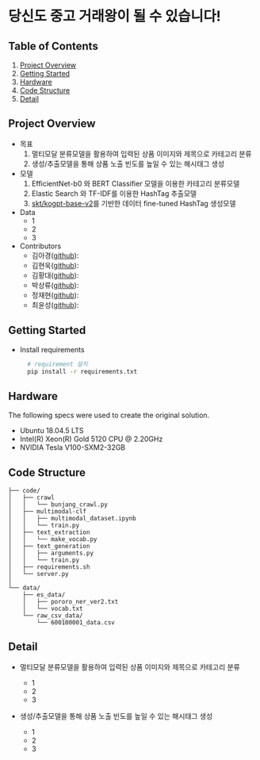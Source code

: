# 당신도 중고 거래왕이 될 수 있습니다!

## Table of Contents
  1. [Project Overview](#Project-Overview)
  2. [Getting Started](#Getting-Started)
  3. [Hardware](#Hardware)
  4. [Code Structure](#Code-Structure)
  5. [Detail](#Detail)

## Project Overview
  * 목표
    1. 멀티모달 분류모델을 활용하여 입력된 상품 이미지와 제목으로 카테고리 분류
    2. 생성/추출모델을 통해 상품 노출 빈도를 높일 수 있는 해시태그 생성
  * 모델
    1. EfficientNet-b0 와 BERT Classifier 모델을 이용한 카테고리 분류모델
    2. Elastic Search 와 TF-IDF를 이용한 HashTag 추출모델
    3. [skt/kogpt-base-v2](https://github.com/SKT-AI/KoGPT2)를 기반한 데이터 fine-tuned HashTag 생성모델
  * Data
    - 1
    - 2
    - 3
  * Contributors
    * 김아경([github](https://github.com/EP000)): 
    * 김현욱([github](https://github.com/powerwook)): 
    * 김황대([github](https://github.com/kimhwangdae)): 
    * 박상류([github](https://github.com/psrpsj)): 
    * 정재현([github](https://github.com/JHyunJung)): 
    * 최윤성([github](https://github.com/choi-yunsung)): 

## Getting Started
  * Install requirements
    ``` bash
      # requirement 설치
      pip install -r requirements.txt 
    ```
## Hardware
The following specs were used to create the original solution.
- Ubuntu 18.04.5 LTS
- Intel(R) Xeon(R) Gold 5120 CPU @ 2.20GHz
- NVIDIA Tesla V100-SXM2-32GB

## Code Structure
```text
├── code/                   
│   ├── crawl
│   │   └── bunjang_crawl.py
│   ├── multimodal-clf
│   │   ├── multimodal_dataset.ipynb
│   │   └── train.py
│   ├── text_extraction
│   │   └── make_vocab.py
│   ├── text_generation
│   │   ├── arguments.py
│   │   └── train.py                  
│   ├── requirements.sh
│   └── server.py
│
└── data/                     
    ├── es_data/                        
    │   ├── pororo_ner_ver2.txt
    │   └── vocab.txt
    └── raw_csv_data/
        └── 600100001_data.csv
```
## Detail
  * 멀티모달 분류모델을 활용하여 입력된 상품 이미지와 제목으로 카테고리 분류
    * 1
    * 2
    * 3
    
  * 생성/추출모델을 통해 상품 노출 빈도를 높일 수 있는 해시태그 생성
    * 1
    * 2
    * 3
